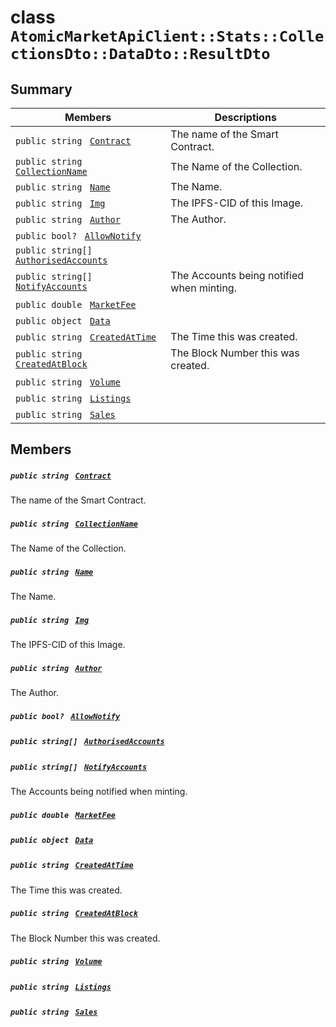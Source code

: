 # class `AtomicMarketApiClient::Stats::CollectionsDto::DataDto::ResultDto` 

## Summary

 Members                                | Descriptions                                
----------------------------------------|---------------------------------------------
`public string ` [`Contract`](#class_atomic_market_api_client_1_1_stats_1_1_collections_dto_1_1_data_dto_1_1_result_dto_1a9b4baf8484b98d89513d7776a8877d0e) | The name of the Smart Contract.
`public string ` [`CollectionName`](#class_atomic_market_api_client_1_1_stats_1_1_collections_dto_1_1_data_dto_1_1_result_dto_1ab3dee328d6124bafe5953a8f45ce45ea) | The Name of the Collection.
`public string ` [`Name`](#class_atomic_market_api_client_1_1_stats_1_1_collections_dto_1_1_data_dto_1_1_result_dto_1a7ee9065718e6628dc7791b756fa6c0f9) | The Name.
`public string ` [`Img`](#class_atomic_market_api_client_1_1_stats_1_1_collections_dto_1_1_data_dto_1_1_result_dto_1a535444299930a3b6ed4406a861482ba6) | The IPFS-CID of this Image.
`public string ` [`Author`](#class_atomic_market_api_client_1_1_stats_1_1_collections_dto_1_1_data_dto_1_1_result_dto_1a13cf46aff4dea87a8f5285a09efece69) | The Author.
`public bool? ` [`AllowNotify`](#class_atomic_market_api_client_1_1_stats_1_1_collections_dto_1_1_data_dto_1_1_result_dto_1a7f1d606d7ec62e4ec3c983af9284defb) | 
`public string[] ` [`AuthorisedAccounts`](#class_atomic_market_api_client_1_1_stats_1_1_collections_dto_1_1_data_dto_1_1_result_dto_1a873c5e97eafbc13d6cecb6a506809369) | 
`public string[] ` [`NotifyAccounts`](#class_atomic_market_api_client_1_1_stats_1_1_collections_dto_1_1_data_dto_1_1_result_dto_1a630d4b26de24402e31e54373d21d0f66) | The Accounts being notified when minting.
`public double ` [`MarketFee`](#class_atomic_market_api_client_1_1_stats_1_1_collections_dto_1_1_data_dto_1_1_result_dto_1aa0aaa75d929129dadd0ecb988048399e) | 
`public object ` [`Data`](#class_atomic_market_api_client_1_1_stats_1_1_collections_dto_1_1_data_dto_1_1_result_dto_1a248bfced8a2a84c147f9b20efe3e669a) | 
`public string ` [`CreatedAtTime`](#class_atomic_market_api_client_1_1_stats_1_1_collections_dto_1_1_data_dto_1_1_result_dto_1a4cb9b4aaa1372df6dc2bb7d8f4916403) | The Time this was created.
`public string ` [`CreatedAtBlock`](#class_atomic_market_api_client_1_1_stats_1_1_collections_dto_1_1_data_dto_1_1_result_dto_1a022adc431e5845376e250208a999e12d) | The Block Number this was created.
`public string ` [`Volume`](#class_atomic_market_api_client_1_1_stats_1_1_collections_dto_1_1_data_dto_1_1_result_dto_1ac3a5efb8f312697c3d33a0f5a64a88ac) | 
`public string ` [`Listings`](#class_atomic_market_api_client_1_1_stats_1_1_collections_dto_1_1_data_dto_1_1_result_dto_1a56137361e606ddad7c1fe418869ffd6b) | 
`public string ` [`Sales`](#class_atomic_market_api_client_1_1_stats_1_1_collections_dto_1_1_data_dto_1_1_result_dto_1a58ccbe3ae0fe42d81c046fcc5397323c) | 

## Members

##### `public string ` [`Contract`](#class_atomic_market_api_client_1_1_stats_1_1_collections_dto_1_1_data_dto_1_1_result_dto_1a9b4baf8484b98d89513d7776a8877d0e) 

The name of the Smart Contract.

##### `public string ` [`CollectionName`](#class_atomic_market_api_client_1_1_stats_1_1_collections_dto_1_1_data_dto_1_1_result_dto_1ab3dee328d6124bafe5953a8f45ce45ea) 

The Name of the Collection.

##### `public string ` [`Name`](#class_atomic_market_api_client_1_1_stats_1_1_collections_dto_1_1_data_dto_1_1_result_dto_1a7ee9065718e6628dc7791b756fa6c0f9) 

The Name.

##### `public string ` [`Img`](#class_atomic_market_api_client_1_1_stats_1_1_collections_dto_1_1_data_dto_1_1_result_dto_1a535444299930a3b6ed4406a861482ba6) 

The IPFS-CID of this Image.

##### `public string ` [`Author`](#class_atomic_market_api_client_1_1_stats_1_1_collections_dto_1_1_data_dto_1_1_result_dto_1a13cf46aff4dea87a8f5285a09efece69) 

The Author.

##### `public bool? ` [`AllowNotify`](#class_atomic_market_api_client_1_1_stats_1_1_collections_dto_1_1_data_dto_1_1_result_dto_1a7f1d606d7ec62e4ec3c983af9284defb) 

##### `public string[] ` [`AuthorisedAccounts`](#class_atomic_market_api_client_1_1_stats_1_1_collections_dto_1_1_data_dto_1_1_result_dto_1a873c5e97eafbc13d6cecb6a506809369) 

##### `public string[] ` [`NotifyAccounts`](#class_atomic_market_api_client_1_1_stats_1_1_collections_dto_1_1_data_dto_1_1_result_dto_1a630d4b26de24402e31e54373d21d0f66) 

The Accounts being notified when minting.

##### `public double ` [`MarketFee`](#class_atomic_market_api_client_1_1_stats_1_1_collections_dto_1_1_data_dto_1_1_result_dto_1aa0aaa75d929129dadd0ecb988048399e) 

##### `public object ` [`Data`](#class_atomic_market_api_client_1_1_stats_1_1_collections_dto_1_1_data_dto_1_1_result_dto_1a248bfced8a2a84c147f9b20efe3e669a) 

##### `public string ` [`CreatedAtTime`](#class_atomic_market_api_client_1_1_stats_1_1_collections_dto_1_1_data_dto_1_1_result_dto_1a4cb9b4aaa1372df6dc2bb7d8f4916403) 

The Time this was created.

##### `public string ` [`CreatedAtBlock`](#class_atomic_market_api_client_1_1_stats_1_1_collections_dto_1_1_data_dto_1_1_result_dto_1a022adc431e5845376e250208a999e12d) 

The Block Number this was created.

##### `public string ` [`Volume`](#class_atomic_market_api_client_1_1_stats_1_1_collections_dto_1_1_data_dto_1_1_result_dto_1ac3a5efb8f312697c3d33a0f5a64a88ac) 

##### `public string ` [`Listings`](#class_atomic_market_api_client_1_1_stats_1_1_collections_dto_1_1_data_dto_1_1_result_dto_1a56137361e606ddad7c1fe418869ffd6b) 

##### `public string ` [`Sales`](#class_atomic_market_api_client_1_1_stats_1_1_collections_dto_1_1_data_dto_1_1_result_dto_1a58ccbe3ae0fe42d81c046fcc5397323c) 

